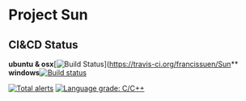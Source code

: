 Project Sun
===========

## CI&CD Status ##

**ubuntu & osx**[![Build Status](https://travis-ci.org/francissuen/Sun.svg?branch=master)](https://travis-ci.org/francissuen/Sun**
**windows**[![Build status](https://ci.appveyor.com/api/projects/status/b6nvibpg09er9hod/branch/master?svg=true)](https://ci.appveyor.com/project/francissuen/sun/branch/master)

[![Total alerts](https://img.shields.io/lgtm/alerts/g/francissuen/Sun.svg?logo=lgtm&logoWidth=18)](https://lgtm.com/projects/g/francissuen/Sun/alerts/) [![Language grade: C/C++](https://img.shields.io/lgtm/grade/cpp/g/francissuen/Sun.svg?logo=lgtm&logoWidth=18)](https://lgtm.com/projects/g/francissuen/Sun/context:cpp)
